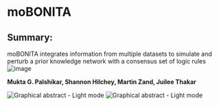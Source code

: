 # moBONITA

## Summary:
moBONITA integrates information from multiple datasets to simulate and perturb a prior knowledge network with a consensus set of logic rules![image](https://user-images.githubusercontent.com/32854513/167651587-8f8d2961-3678-4643-a03b-ae8df7f26620.png)

__Mukta G. Palshikar, Shannon Hilchey, Martin Zand, Juilee Thakar__

![Graphical abstract - Light mode](https://github.com/mgp13/moBONITA/blob/main/Picture1.png?raw=true#gh-light-mode-only)
![Graphical abstract - Light mode](https://github.com/mgp13/moBONITA/blob/main/Picture1.png?raw=true#gh-dark-mode-only)

